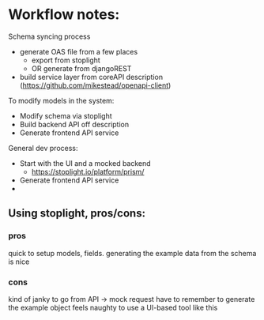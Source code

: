# Workflow notes:


Schema syncing process
- generate OAS file from a few places
  - export from stoplight
  - OR generate from djangoREST
- build service layer from coreAPI description (https://github.com/mikestead/openapi-client)

To modify models in the system:
  - Modify schema via stoplight
  - Build backend API off description
  - Generate frontend API service

General dev process:
- Start with the UI and a mocked backend
  - https://stoplight.io/platform/prism/
- Generate frontend API service
-




## Using stoplight, pros/cons:

### pros
quick to setup models, fields.
generating the example data from the schema is nice

### cons
kind of janky to go from API -> mock request
  have to remember to generate the example object
feels naughty to use a UI-based tool like this
